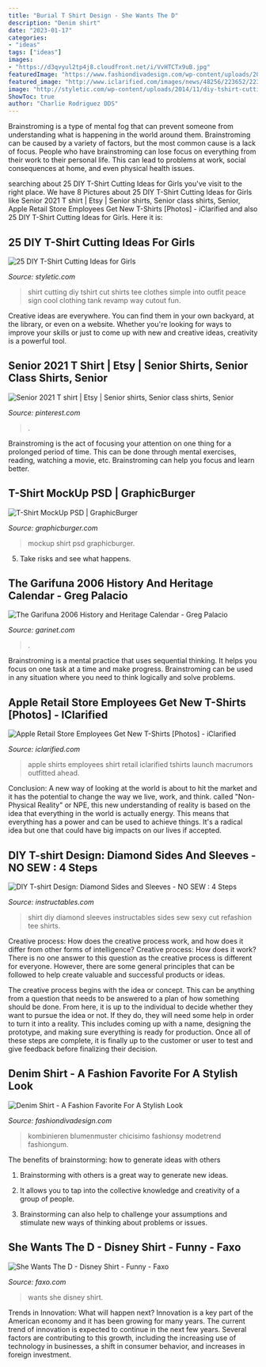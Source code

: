 ```yaml
---
title: "Burial T Shirt Design - She Wants The D"
description: "Denim shirt"
date: "2023-01-17"
categories:
- "ideas"
tags: ["ideas"]
images:
- "https://d3qvyul2tp4j8.cloudfront.net/i/VvHTCTx9uB.jpg"
featuredImage: "https://www.fashiondivadesign.com/wp-content/uploads/2014/02/zara-blazers-jeans-rojo-venecianolook-main-single.jpg"
featured_image: "http://www.iclarified.com/images/news/48256/223652/223652.jpg"
image: "http://styletic.com/wp-content/uploads/2014/11/diy-tshirt-cutting-ideas/13-white-t-shirt-cutting.jpg"
ShowToc: true
author: "Charlie Rodriguez DDS"
---
```



Brainstroming is a type of mental fog that can prevent someone from understanding what is happening in the world around them. Brainstroming can be caused by a variety of factors, but the most common cause is a lack of focus. People who have brainstroming can lose focus on everything from their work to their personal life. This can lead to problems at work, social consequences at home, and even physical health issues.

	

		
searching about 25 DIY T-Shirt Cutting Ideas for Girls you've visit to the right place. We have 8 Pictures about 25 DIY T-Shirt Cutting Ideas for Girls like Senior 2021 T shirt | Etsy | Senior shirts, Senior class shirts, Senior, Apple Retail Store Employees Get New T-Shirts [Photos] - iClarified and also 25 DIY T-Shirt Cutting Ideas for Girls. Here it is:
		
    
## 25 DIY T-Shirt Cutting Ideas For Girls

<img loading=lazy src="http://styletic.com/wp-content/uploads/2014/11/diy-tshirt-cutting-ideas/13-white-t-shirt-cutting.jpg" onerror="this.onerror=null;this.src='https://tse1.mm.bing.net/th?id=OIP.C9qucQRicgAfY3Z0SawUuQHaLH&amp;pid=15.1';" alt="25 DIY T-Shirt Cutting Ideas for Girls">

_Source: styletic.com_

>shirt cutting diy tshirt cut shirts tee clothes simple into outfit peace sign cool clothing tank revamp way cutout fun. 

	

Creative ideas are everywhere. You can find them in your own backyard, at the library, or even on a website. Whether you're looking for ways to improve your skills or just to come up with new and creative ideas, creativity is a powerful tool.

    
## Senior 2021 T Shirt | Etsy | Senior Shirts, Senior Class Shirts, Senior

<img loading=lazy src="https://i.pinimg.com/736x/1a/66/ff/1a66ffbbb2badf2615be247be03a0dc7.jpg" onerror="this.onerror=null;this.src='https://tse4.mm.bing.net/th?id=OIP.Xult8nPJmgOI0bCd3zFi_wHaJ3&amp;pid=15.1';" alt="Senior 2021 T shirt | Etsy | Senior shirts, Senior class shirts, Senior">

_Source: pinterest.com_

>. 

	

Brainstroming is the act of focusing your attention on one thing for a prolonged period of time. This can be done through mental exercises, reading, watching a movie, etc. Brainstroming can help you focus and learn better.

    
## T-Shirt MockUp PSD | GraphicBurger

<img loading=lazy src="https://graphicburger.com/wp-content/uploads/2013/12/T-Shirt-MockUp-PSD-600-v2.jpg" onerror="this.onerror=null;this.src='https://tse3.mm.bing.net/th?id=OIP.xJ277L9vAk5QEaXDR5C9RAHaLN&amp;pid=15.1';" alt="T-Shirt MockUp PSD | GraphicBurger">

_Source: graphicburger.com_

>mockup shirt psd graphicburger. 

	

5. Take risks and see what happens.

    
## The Garifuna 2006 History And Heritage Calendar - Greg Palacio

<img loading=lazy src="http://www.garinet.com/webstore/products/dvd_carnaval_ceibeno04_mario_rod.jpg" onerror="this.onerror=null;this.src='https://tse3.mm.bing.net/th?id=OIP.VUDc1zG0E-dDEfpbB2b-UAHaJ4&amp;pid=15.1';" alt="The Garifuna 2006 History and Heritage Calendar - Greg Palacio">

_Source: garinet.com_

>. 

	

Brainstroming is a mental practice that uses sequential thinking. It helps you focus on one task at a time and make progress. Brainstroming can be used in any situation where you need to think logically and solve problems.

    
## Apple Retail Store Employees Get New T-Shirts [Photos] - IClarified

<img loading=lazy src="http://www.iclarified.com/images/news/48256/223652/223652.jpg" onerror="this.onerror=null;this.src='https://tse1.mm.bing.net/th?id=OIP.znTgUmzDGw3QVws4jvodrQHaJ3&amp;pid=15.1';" alt="Apple Retail Store Employees Get New T-Shirts [Photos] - iClarified">

_Source: iclarified.com_

>apple shirts employees shirt retail iclarified tshirts launch macrumors outfitted ahead. 

	

Conclusion:
A new way of looking at the world is about to hit the market and it has the potential to change the way we live, work, and think. called "Non-Physical Reality" or NPE, this new understanding of reality is based on the idea that everything in the world is actually energy. This means that everything has a power and can be used to achieve things. It's a radical idea but one that could have big impacts on our lives if accepted.

    
## DIY T-shirt Design: Diamond Sides And Sleeves - NO SEW : 4 Steps

<img loading=lazy src="https://content.instructables.com/ORIG/F34/V1EU/HN8265VG/F34V1EUHN8265VG.jpg?auto=webp&amp;frame=1" onerror="this.onerror=null;this.src='https://tse1.mm.bing.net/th?id=OIP.JmdlLgAMKg8eIy2gFVtZJgHaJ4&amp;pid=15.1';" alt="DIY T-shirt Design: Diamond Sides and Sleeves - NO SEW : 4 Steps">

_Source: instructables.com_

>shirt diy diamond sleeves instructables sides sew sexy cut refashion tee shirts. 

	

Creative process: How does the creative process work, and how does it differ from other forms of intelligence?
Creative process: How does it work?
There is no one answer to this question as the creative process is different for everyone. However, there are some general principles that can be followed to help create valuable and successful products or ideas. 

The creative process begins with the idea or concept. This can be anything from a question that needs to be answered to a plan of how something should be done. From here, it is up to the individual to decide whether they want to pursue the idea or not. If they do, they will need some help in order to turn it into a reality. This includes coming up with a name, designing the prototype, and making sure everything is ready for production. Once all of these steps are complete, it is finally up to the customer or user to test and give feedback before finalizing their decision.

    
## Denim Shirt - A Fashion Favorite For A Stylish Look

<img loading=lazy src="https://www.fashiondivadesign.com/wp-content/uploads/2014/02/zara-blazers-jeans-rojo-venecianolook-main-single.jpg" onerror="this.onerror=null;this.src='https://tse3.mm.bing.net/th?id=OIP.dhsHgeLHOiCZG4QJOzjdKgHaK3&amp;pid=15.1';" alt="Denim Shirt - A Fashion Favorite For A Stylish Look">

_Source: fashiondivadesign.com_

>kombinieren blumenmuster chicisimo fashionsy modetrend fashiongum. 

	

The benefits of brainstorming: how to generate ideas with others
1. Brainstorming with others is a great way to generate new ideas.
2. It allows you to tap into the collective knowledge and creativity of a group of people.

3. Brainstorming can also help to challenge your assumptions and stimulate new ways of thinking about problems or issues.

    
## She Wants The D - Disney Shirt - Funny - Faxo

<img loading=lazy src="https://d3qvyul2tp4j8.cloudfront.net/i/VvHTCTx9uB.jpg" onerror="this.onerror=null;this.src='https://tse1.mm.bing.net/th?id=OIP.YX1OwjsuEGDj1xmmiqrlBgHaJ5&amp;pid=15.1';" alt="She Wants The D - Disney Shirt - Funny - Faxo">

_Source: faxo.com_

>wants she disney shirt. 

	

Trends in Innovation: What will happen next?
Innovation is a key part of the American economy and it has been growing for many years. The current trend of innovation is expected to continue in the next few years. Several factors are contributing to this growth, including the increasing use of technology in businesses, a shift in consumer behavior, and increases in foreign investment.

